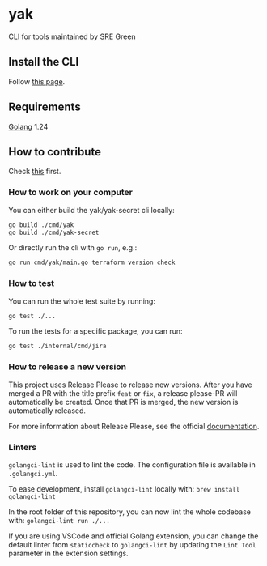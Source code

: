 # yak
CLI for tools maintained by SRE Green

## Install the CLI

Follow [this page](https://doctolib.atlassian.net/wiki/x/iAB_ng).

## Requirements

[Golang](https://go.dev) 1.24

## How to contribute

Check [this](https://doctolib.atlassian.net/l/cp/JSh9KCXg) first.

### How to work on your computer

You can either build the yak/yak-secret cli locally:

```bash
go build ./cmd/yak
go build ./cmd/yak-secret
```

Or directly run the cli with `go run`, e.g.:

```bash
go run cmd/yak/main.go terraform version check
```

### How to test

You can run the whole test suite by running:

```bash
go test ./...
```

To run the tests for a specific package, you can run:

```bash
go test ./internal/cmd/jira
```

### How to release a new version

This project uses Release Please to release new versions. After you have merged a PR with the title prefix `feat` or `fix`, a release please-PR will automatically be created. Once that PR is merged,
the new version is automatically released.

For more information about Release Please, see the official [documentation](https://github.com/googleapis/release-please#release-please).

### Linters

`golangci-lint` is used to lint the code. The configuration file is available in `.golangci.yml`.

To ease development, install `golangci-lint` locally with: `brew install golangci-lint`

In the root folder of this repository, you can now lint the whole codebase with: `golangci-lint run ./...`

If you are using VSCode and official Golang extension, you can change the default linter from `staticcheck` to `golangci-lint` by updating the `Lint Tool` parameter in the extension settings.
